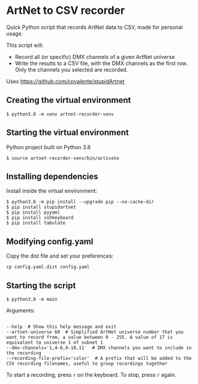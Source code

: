 # ArtNet to CSV recorder

Quick Python script that records ArtNet data to CSV, made for personal usage.

This script will:

- Record all (or specific) DMX channels of a given ArtNet universe
- Write the results to a CSV file, with the DMX channels as the first row. Only the channels you selected are recorded.

Uses https://github.com/cpvalente/stupidArtnet

## Creating the virtual environment

`$ python3.8 -m venv artnet-recorder-venv`

## Starting the virtual environment

Python project built on Python 3.8

`$ source artnet-recorder-venv/bin/activate`

## Installing dependencies

Install inside the virtual environment:

```
$ python3.8 -m pip install --upgrade pip --no-cache-dir
$ pip install stupidartnet
$ pip install pyyaml
$ pip install sshkeyboard
$ pip install tabulate
```

## Modifying config.yaml

Copy the dist file and set your preferences:

`cp config.yaml.dist config.yaml`

## Starting the script

`$ python3.8 -m main`

Arguments:

```

--help  # Show this help message and exit
--artnet-universe 60  # Simplified ArtNet universe number that you want to record from, a value between 0 - 255. A value of 17 is equivalent to universe 1 of subnet 1
--dmx-channels='1,4-6,8-10,11'  # DMX channels you want to include in the recording
--recording-file-prefix='color'  # A prefix that will be added to the CSV recording filenames, useful to group recordings together
```

To start a recording, press `r` on the keyboard. To stop, press `r` again.

